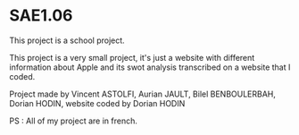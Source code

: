 # SAE1.06

This project is a school project.

This project is a very small project, it's just a website with different information about Apple and its swot analysis transcribed on a website that I coded.

Project made by Vincent ASTOLFI, Aurian JAULT, Bilel BENBOULERBAH, Dorian HODIN, website coded by Dorian HODIN

PS : All of my project are in french.
